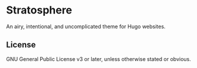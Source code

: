 # Stratosphere

An airy, intentional, and uncomplicated theme for Hugo websites.

## License

GNU General Public License v3 or later, unless otherwise stated or obvious.
